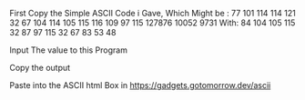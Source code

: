 First Copy the Simple ASCII Code i Gave, Which Might be : 77 101 114 114 121 32 67 104 114 105 115 116 109 97 115 127876 10052 9731
With: 84 104 105 115 32 87 97 115 32 67 83 53 48

Input The value to this Program

Copy the output

Paste into the ASCII html Box in https://gadgets.gotomorrow.dev/ascii
